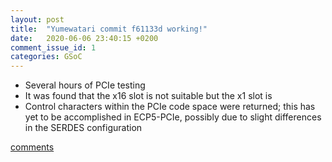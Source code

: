 ```yaml
---
layout: post
title:  "Yumewatari commit f61133d working!"
date:   2020-06-06 23:40:15 +0200
comment_issue_id: 1
categories: GSoC
---
```

- Several hours of PCIe testing
- It was found that the x16 slot is not suitable but the x1 slot is
- Control characters within the PCIe code space were returned; this has yet to be accomplished in ECP5-PCIe, possibly due to slight differences in the SERDES configuration

[comments][comments]

[git]: https://github.com/ECP5-PCIe/ECP5-PCIe
[Comments]: https://github.com/ECP5-PCIe/ECP5-PCIe.github.io/issues/7